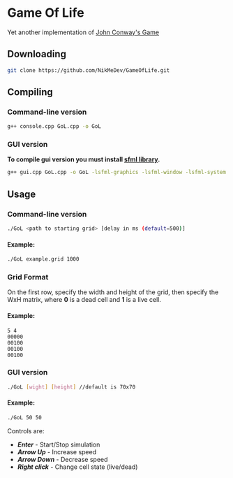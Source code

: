 # Game Of Life
Yet another implementation of [John Conway's Game](https://en.wikipedia.org/wiki/Conway%27s_Game_of_Life "Wikipedia page")

## Downloading
```bash
git clone https://github.com/NikMeDev/GameOfLife.git
```
## Compiling
### Command-line version
```bash
g++ console.cpp GoL.cpp -o GoL
```
### GUI version
**To compile gui version you must install [sfml library](https://www.sfml-dev.org/ "SFML website").**
```bash
g++ gui.cpp GoL.cpp -o GoL -lsfml-graphics -lsfml-window -lsfml-system
```
## Usage
### Command-line version
```bash
./GoL <path to starting grid> [delay in ms (default=500)]
```
#### Example:
```bash
./GoL example.grid 1000
```
### Grid Format
On the first row, specify the width and height of the grid, then specify the WxH matrix, where **0** is a dead cell and **1** is a live cell.
#### Example:
```
5 4
00000
00100
00100
00100
```
### GUI version
```bash
./GoL [wight] [height] //default is 70x70
```
#### Example:
```bash
./GoL 50 50
```
Controls are:
+ ***Enter*** - Start/Stop simulation
+ ***Arrow Up*** - Increase speed
+ ***Arrow Down*** - Decrease speed
+ ***Right click*** - Change cell state (live/dead)